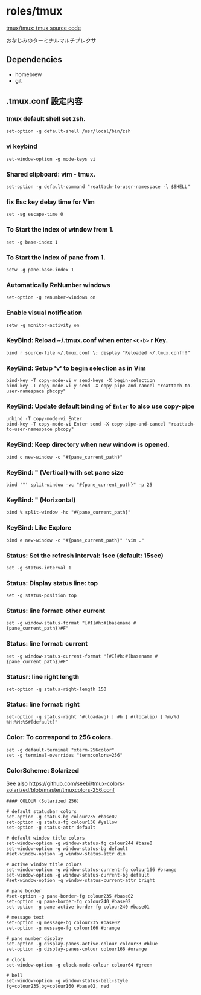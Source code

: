 # roles/tmux
[tmux/tmux: tmux source code](https://github.com/tmux/tmux)

おなじみのターミナルマルチプレクサ



## Dependencies
- homebrew
- git



## .tmux.conf 設定内容
### tmux default shell set zsh.
```
set-option -g default-shell /usr/local/bin/zsh
```


### vi keybind
```
set-window-option -g mode-keys vi
```


### Shared clipboard: vim - tmux.
```
set-option -g default-command "reattach-to-user-namespace -l $SHELL"
```


### fix Esc key delay time for Vim
```
set -sg escape-time 0
```


### To Start the index of window from 1.
```
set -g base-index 1
```


### To Start the index of pane from 1.
```
setw -g pane-base-index 1
```


### Automatically ReNumber windows
```
set-option -g renumber-windows on
```


### Enable visual notification
```
setw -g monitor-activity on
```


### KeyBind: Reload ~/.tmux.conf when enter `<C-b>` r Key.
```
bind r source-file ~/.tmux.conf \; display "Reloaded ~/.tmux.conf!!"
```


### KeyBind: Setup 'v' to begin selection as in Vim
```
bind-key -T copy-mode-vi v send-keys -X begin-selection
bind-key -T copy-mode-vi y send -X copy-pipe-and-cancel "reattach-to-user-namespace pbcopy"
```


### KeyBind: Update default binding of `Enter` to also use copy-pipe
```
unbind -T copy-mode-vi Enter
bind-key -T copy-mode-vi Enter send -X copy-pipe-and-cancel "reattach-to-user-namespace pbcopy"
```


### KeyBind: Keep directory when new window is opened.
```
bind c new-window -c "#{pane_current_path}"
```


### KeyBind: " (Vertical) with set pane size
```
bind '"' split-window -vc "#{pane_current_path}" -p 25
```


### KeyBind: " (Horizontal)
```
bind % split-window -hc "#{pane_current_path}"
```


### KeyBind: Like Explore
```
bind e new-window -c "#{pane_current_path}" "vim ."
```


### Status: Set the refresh interval: 1sec (default: 15sec)
```
set -g status-interval 1
```


### Status: Display status line: top
```
set -g status-position top
```


### Status: line format: other current
```
set -g window-status-format "[#I]#h:#(basename #{pane_current_path})#F"
```


### Status: line format: current
```
set -g window-status-current-format "[#I]#h:#(basename #{pane_current_path})#F"
```


### Statusr: line right length
```
set-option -g status-right-length 150
```


### Status: line format: right
```
set-option -g status-right "#(loadavg) | #h | #(localip) | %m/%d %H:%M:%S#[default]"
```


### Color: To correspond to 256 colors.
```
set -g default-terminal "xterm-256color"
set -g terminal-overrides "term:colors=256"
```


### ColorScheme: Solarized
See also https://github.com/seebi/tmux-colors-solarized/blob/master/tmuxcolors-256.conf

```
#### COLOUR (Solarized 256)

# default statusbar colors
set-option -g status-bg colour235 #base02
set-option -g status-fg colour136 #yellow
set-option -g status-attr default

# default window title colors
set-window-option -g window-status-fg colour244 #base0
set-window-option -g window-status-bg default
#set-window-option -g window-status-attr dim

# active window title colors
set-window-option -g window-status-current-fg colour166 #orange
set-window-option -g window-status-current-bg default
#set-window-option -g window-status-current-attr bright

# pane border
#set-option -g pane-border-fg colour235 #base02
set-option -g pane-border-fg colour240 #base02
set-option -g pane-active-border-fg colour240 #base01

# message text
set-option -g message-bg colour235 #base02
set-option -g message-fg colour166 #orange

# pane number display
set-option -g display-panes-active-colour colour33 #blue
set-option -g display-panes-colour colour166 #orange

# clock
set-window-option -g clock-mode-colour colour64 #green

# bell
set-window-option -g window-status-bell-style fg=colour235,bg=colour160 #base02, red
```

